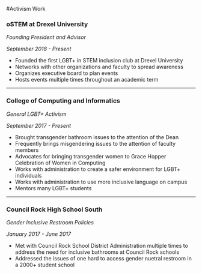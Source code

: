 #Activism Work

### oSTEM at Drexel University

_Founding President and Advisor_

_September 2018 - Present_

* Founded the first LGBT+ in STEM inclusion club at Drexel University
* Networks with other organizations and faculty to spread awareness
* Organizes executive board to plan events
* Hosts events multiple times throughout an academic term

---

### College of Computing and Informatics

_General LGBT+ Activism_

_September 2017 - Present_

* Brought transgender bathroom issues to the attention of the Dean
* Frequently brings misgendering issues to the attention of faculty members
* Advocates for bringing transgender women to Grace Hopper Celebration of Women
	in Computing
* Works with administration to create a safer environment for LGBT+ individuals
* Works with administration to use more inclusive language on campus
* Mentors many LGBT+ students

--- 

### Council Rock High School South

_Gender Inclusive Restroom Policies_

_January 2017 - June 2017_

* Met with Council Rock School District Administration multiple times to address 
	the need for inclusive bathrooms at Council Rock schools
* Addressed the issues of one hard to access gender nuetral restroom in a 2000+
	student school
